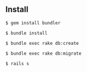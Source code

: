 ## Install


```
$ gem install bundler

$ bundle install

$ bundle exec rake db:create

$ bundle exec rake db:migrate

$ rails s

```
